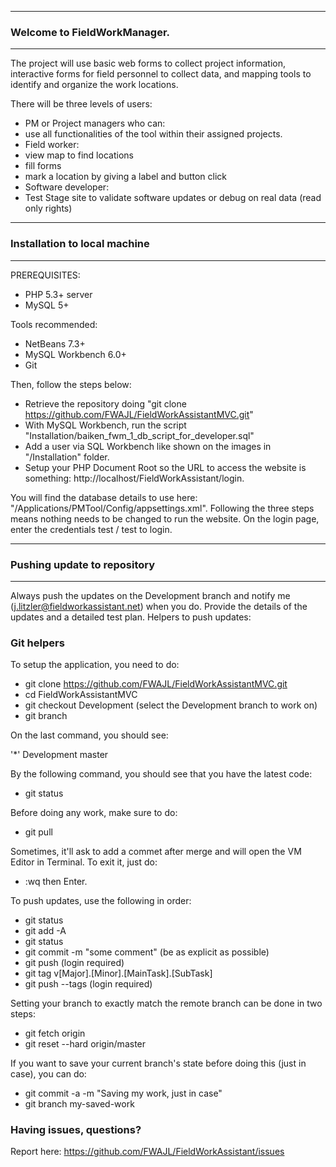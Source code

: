 --------------------------------
### Welcome to FieldWorkManager.
--------------------------------
The project will use basic web forms to collect project information, interactive forms for field personnel to collect data, and mapping tools to identify and organize the work locations.

There will be three levels of users:
- PM or Project managers who can:
 - use all functionalities of the tool within their assigned projects.
- Field worker:
 - view map to find locations
 - fill forms
 - mark a location by giving a label and button click
- Software developer:
 - Test Stage site to validate software updates or debug on real data (read only rights)

---------------------------------
### Installation to local machine
---------------------------------
PREREQUISITES:
- PHP 5.3+ server
- MySQL 5+

Tools recommended:
- NetBeans 7.3+
- MySQL Workbench 6.0+
- Git

Then, follow the steps below:
- Retrieve the repository doing "git clone https://github.com/FWAJL/FieldWorkAssistantMVC.git"
- With MySQL Workbench, run the script "Installation/baiken_fwm_1_db_script_for_developer.sql"
- Add a user via SQL Workbench like shown on the images in "/Installation" folder. 
- Setup your PHP Document Root so the URL to access the website is something: http://localhost/FieldWorkAssistant/login. 

You will find the database details to use here: "/Applications/PMTool/Config/appsettings.xml". Following the three steps means nothing needs to be changed to run the website.
On the login page, enter the credentials test / test to login.

--------------------------------
### Pushing update to repository
--------------------------------
Always push the updates on the Development branch and notify me (j.litzler@fieldworkassistant.net) when you do.
Provide the details of the updates and a detailed test plan.
Helpers to push updates:

### Git helpers
To setup the application, you need to do:
- git clone https://github.com/FWAJL/FieldWorkAssistantMVC.git
- cd FieldWorkAssistantMVC
- git checkout Development (select the Development branch to work on)
- git branch

On the last command, you should see:

'*' Development
master

By the following command, you should see that you have the latest code:
- git status

Before doing any work, make sure to do:
- git pull

Sometimes, it'll ask to add a commet after merge and will open the VM Editor in Terminal. To exit it, just do:
- :wq then Enter.

To push updates, use the following in order:

- git status
- git add -A 
- git status 
- git commit -m "some comment" (be as explicit as possible)
- git push (login required) 
- git tag v[Major].[Minor].[MainTask].[SubTask] 
- git push --tags (login required)

Setting your branch to exactly match the remote branch can be done in two steps:

- git fetch origin
- git reset --hard origin/master

If you want to save your current branch's state before doing this (just in case), you can do:

- git commit -a -m "Saving my work, just in case"
- git branch my-saved-work

### Having issues, questions?
Report here: https://github.com/FWAJL/FieldWorkAssistant/issues
